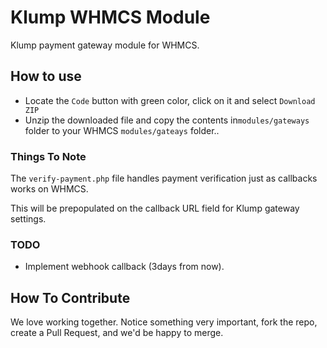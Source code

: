 # Klump WHMCS Module
Klump payment gateway module for WHMCS.

## How to use
- Locate the `Code` button with green color, click on it and select `Download ZIP`
- Unzip the downloaded file and copy the contents in`modules/gateways` folder to your WHMCS `modules/gateays` folder..

### Things To Note
The `verify-payment.php` file handles payment verification just as callbacks works on WHMCS. 

This will be prepopulated on the callback URL field for Klump gateway settings. 

### TODO
* Implement webhook callback (3days from now).

## How To Contribute
We love working together. Notice something very important, fork the repo, create a Pull Request, and we'd be happy to merge.
